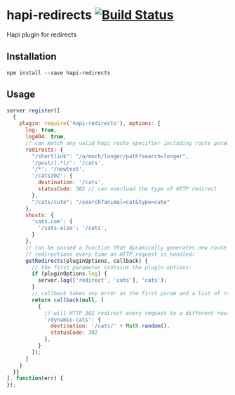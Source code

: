 hapi-redirects [![Build Status](https://travis-ci.org/firstandthird/hapi-redirects.svg?branch=master)](https://travis-ci.org/firstandthird/hapi-redirects)
==============

Hapi plugin for redirects


## Installation

`npm install --save hapi-redirects`

## Usage

```js
server.register([
  {
    plugin: require('hapi-redirects'), options: {
      log: true,
      log404: true,
      // can match any valid hapi route specifier including route params and redirect to the specified value:
      redirects: {
        "/shortlink": "/a/much/longer/path?search=longer",
        '/post/(.*)/': '/cats',
        '/*': '/newtest',
        '/cats302': {
          destination: '/cats',
          statusCode: 302 // can overload the type of HTTP redirect
        },
        "/cats/cute": "/search?animal=cat&type=cute"
      },
      vhosts: {
        'cats.com': {
          '/cats-also': '/cats',
        }
      },
      // can be passed a function that dynamically generates new route
      // redirections every time an HTTP request is handled:
      getRedirects(pluginOptions, callback) {
        // the first parameter contains the plugin options:
        if (pluginOptions.log) {
          server.log(['redirect', 'cats'], 'cats');
        }
        // callback takes any error as the first param and a list of route redirections as the second:
        return callback(null, [
          {
            // will HTTP 302 redirect every request to a different route:
            '/dynamic-cats': {
              destination: '/cats/' + Math.random(),  
              statusCode: 302
            },
          }
        ]);
      }
    }
  }}
], function(err) {
});
```
